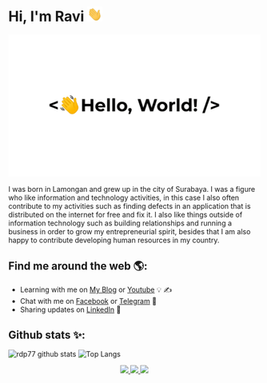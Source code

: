 # Hi, I'm Ravi <img src="https://raw.githubusercontent.com/rdp77/rdp77/master/wave.gif" width="30px">
![image](https://github.com/rdp77/rdp77/blob/master/greetings.gif)

I was born in Lamongan and grew up in the city of Surabaya. I was a figure who like information and technology activities, in this case I also often contribute to my activities such as finding defects in an application that is distributed on the internet for free and fix it. I also like things outside of information technology such as building relationships and running a business in order to grow my entrepreneurial spirit, besides that I am also happy to contribute developing human resources in my country.

## Find me around the web 🌎:
- Learning with me on <a href="https://www.backupotak.com/" target="_blank">My Blog</a> or <a href="https://www.youtube.com/channel/UCgy1w-3_8D1VMfarucu2lrA" target="_blank">Youtube</a> 💡 ✍
- Chat with me on <a href="https://web.facebook.com/ravidwiputra77/" target="_blank"> Facebook</a> or <a href="https://t.me/rdp77" target="_blank">Telegram</a> 💬
- Sharing updates on <a href="https://www.linkedin.com/in/rdp77/" target="_blank">LinkedIn</a> 💼

<!---## Donate to me 💖:
[![paypal.me/RaviDwiPutra77](https://ionicabizau.github.io/badges/paypal.svg)](https://www.paypal.me/RaviDwiPutra77)
![Keybase BTC](https://img.shields.io/keybase/btc/rdp77)-->

## Github stats ✨:
![rdp77 github stats](https://github-readme-stats.vercel.app/api?username=rdp77&show_icons=true&hide_border=true&hide_title=true&count_private=true&include_all_commits=true)
![Top Langs](https://github-readme-stats.vercel.app/api/top-langs/?username=rdp77&hide_border=true&layout=compact&hide=html)


<p align="center">
<a href="https://img.shields.io/keybase/btc/rdp77" target="_blank">
  <img src="https://img.shields.io/badge/donate-Bitcoin-FDD023?logo=bitcoin&style=for-the-badge">
</a>
<a href="https://saweria.co/rdp77" target="_blank">
  <img src="https://img.shields.io/badge/donate-Saweria-8bd3dd?logo=github-sponsors&style=for-the-badge">
</a>
<a href="https://ko-fi.com/rdp77" target="_blank">
  <img src="https://img.shields.io/badge/donate-buymeacoffee-ff5f5f?logo=ko-fi&style=for-the-badge">
</a>
</p>
